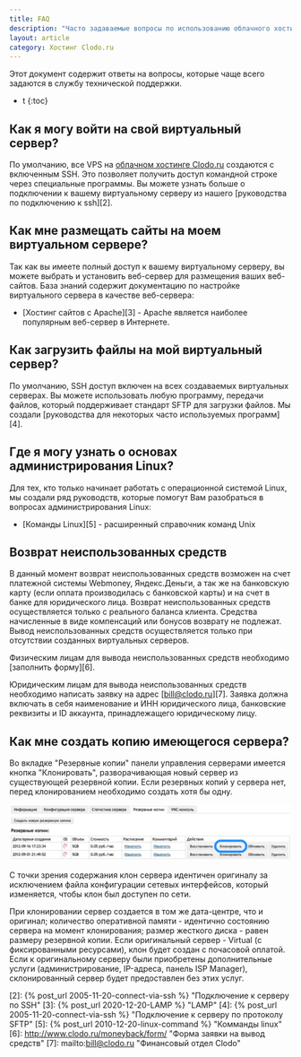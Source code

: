 ```yaml
---
title: FAQ
description: "Часто задаваемые вопросы по использованию облачного хостинга Clodo.ru"
layout: article
category: Хостинг Clodo.ru
---
```


Этот документ содержит ответы на вопросы, которые чаще всего задаются в службу технической поддержки.


* t
{:toc}


## Как я могу войти на свой виртуальный сервер?

По умолчанию, все VPS на [облачном хостинге Clodo.ru][1] создаются с включенным SSH. Это позволяет получить доступ командной строке через специальные программы. Вы можете узнать больше о подключении к вашему виртуальному серверу из нашего [руководства по подключению к ssh][2].



## Как мне размещать сайты на моем виртуальном сервере?

Так как вы имеете полный доступ к вашему виртуальному серверу, вы можете выбрать и установить веб-сервер для размещения ваших веб-сайтов. База знаний содержит документацию по настройке виртуального сервера в качестве веб-сервера:

 - [Хостинг сайтов с Apache][3] - Apache является наиболее популярным веб-сервер в Интернете.



## Как загрузить файлы на мой виртуальный сервер?

По умолчанию, SSH доступ включен на всех создаваемых виртуальных серверах. Вы можете использовать любую программу, передачи файлов, который поддерживает стандарт SFTP для загрузки файлов. Мы создали [руководства для некоторых часто используемых программ][4].



## Где я могу узнать о основах администрирования Linux?

Для тех, кто только начинает работать с операционной системой Linux, мы создали ряд руководств, которые помогут Вам разобраться в вопросах администрирования Linux:

  - [Команды Linux][5] - расширенный cправочник команд Unix



## Возврат неиспользованных средств

В данный момент возврат неиспользованных средств возможен на счет платежной системы Webmoney, Яндекс.Деньги, а так же на банковскую карту (если оплата производилась с банковской карты) и на счет в банке для юридического лица. Возврат неиспользованных средств осуществляется только с реального баланса клиента. Средства начисленные в виде компенсаций или бонусов возврату не подлежат. Вывод неиспользованных средств осуществляется только при отсутствии созданных виртуальных серверов.

Физическим лицам для вывода неиспользованных средств необходимо [заполнить форму][6].

Юридическим лицам для вывода неиспользованных средств необходимо написать заявку на адрес [bill@clodo.ru][7]. Заявка должна включать в себя наименование и ИНН юридического лица, банковские реквизиты и ID аккаунта, принадлежащего юридическому лицу.


## Как мне создать копию имеющегося сервера?

Во вкладке "Резервные копии" панели управления серверами имеется кнопка "Клонировать", разворачивающая новый сервер из существующей резервной копии. Если резервных копий у сервера нет, перед клонированием необходимо создать хотя бы одну.

![Клонирование сервера][iClone]

С точки зрения содержания клон сервера идентичен оригиналу за исключением файла конфигурации сетевых интерфейсов, который изменяется, чтобы клон был доступен по сети.

При клонировании сервер создается в том же дата-центре, что и оригинал; количество оперативной памяти - идентично состоянию сервера на момент клонирования; размер жесткого диска - равен размеру резервной копии. Если оригинальный сервер - Virtual (с фиксированными ресурсами), клон будет создан с почасовой оплатой. Если к оригинальному серверу были приобретены дополнительные услуги (администрирование, IP-адреса, панель ISP Manager), склонированный сервер будет предоставлен без этих услуг.



  [1]: http://clodo.ru "Облачный хостинг Clodo"
  [2]: {% post_url 2005-11-20-connect-via-ssh %} "Подключение к серверу по SSH"
  [3]: {% post_url 2020-12-20-LAMP %} "LAMP"
  [4]: {% post_url 2005-11-20-connect-via-ssh %} "Подключение к серверу по протоколу SFTP"
  [5]: {% post_url 2010-12-20-linux-command %} "Комманды linux"
  [6]: http://www.clodo.ru/moneyback/form/ "Форма заявки на вывод средств"
  [7]: mailto:bill@clodo.ru "Финансовый отдел Clodo"

  [iClone]: /images/clodopanel/clone_server.png
